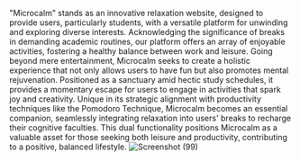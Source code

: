 "Microcalm" stands as an innovative relaxation website, designed to provide users, particularly students, with a versatile platform for unwinding and exploring diverse interests. Acknowledging the significance of breaks in demanding academic routines, our platform offers an array of enjoyable activities, fostering a healthy balance between work and leisure. Going beyond mere entertainment, Microcalm seeks to create a holistic experience that not only allows users to have fun but also promotes mental rejuvenation. Positioned as a sanctuary amid hectic study schedules, it provides a momentary escape for users to engage in activities that spark joy and creativity. Unique in its strategic alignment with productivity techniques like the Pomodoro Technique, Microcalm becomes an essential companion, seamlessly integrating relaxation into users' breaks to recharge their cognitive faculties. This dual functionality positions Microcalm as a valuable asset for those seeking both leisure and productivity, contributing to a positive, balanced lifestyle.
![Screenshot (99)](https://github.com/A-K-x-hata/Microcalm-/assets/118677433/77f24e62-f7ee-47b3-b48f-f0a6ad9e702c)
